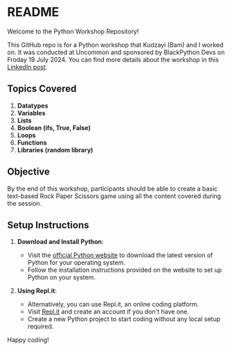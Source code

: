 # README

Welcome to the Python Workshop Repository!

This GitHub repo is for a Python workshop that Kudzayi (Bam) and I worked on. It was conducted at Uncommon and sponsored by BlackPython Devs on Froday 19 July 2024. You can find more details about the workshop in this [LinkedIn post](https://www.linkedin.com/posts/uncommon-org_join-our-beginner-python-workshop-date-activity-7218650141434535936-sa6o?utm_source=share&utm_medium=member_desktop).

## Topics Covered

1. **Datatypes**
2. **Variables**
3. **Lists**
4. **Boolean (ifs, True, False)**
5. **Loops**
6. **Functions**
7. **Libraries (random library)**

## Objective

By the end of this workshop, participants should be able to create a basic text-based Rock Paper Scissors game using all the content covered during the session.

## Setup Instructions

1. **Download and Install Python**: 
   - Visit the [official Python website](https://www.python.org/downloads/) to download the latest version of Python for your operating system.
   - Follow the installation instructions provided on the website to set up Python on your system.

2. **Using Repl.it**:
   - Alternatively, you can use Repl.it, an online coding platform.
   - Visit [Repl.it](https://replit.com/) and create an account if you don't have one.
   - Create a new Python project to start coding without any local setup required.

Happy coding!
